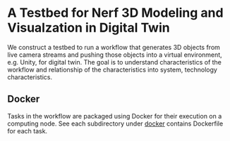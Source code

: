 # A Testbed for Nerf 3D Modeling and Visualzation in Digital Twin

We construct a testbed to run a workflow that generates 3D objects from live camera streams and pushing those objects into a virtual environment, e.g. Unity, for digital twin. The goal is to understand characteristics of the workflow and relationship of the characteristics into system, technology characteristics.

## Docker

Tasks in the workflow are packaged using Docker for their execution on a computing node. See each subdirectory under [docker](docker/) contains Dockerfile for each task.